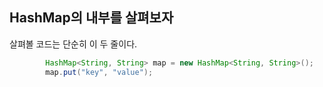 ## HashMap의 내부를 살펴보자

살펴볼 코드는 단순히 이 두 줄이다.

~~~java
		HashMap<String, String> map = new HashMap<String, String>();
		map.put("key", "value");
~~~

